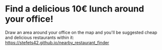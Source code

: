 # Find a delicious 10€ lunch around your office!
Draw an area around your office on the map and you'll be suggested cheap and delicious restaurants within it:
https://stefets42.github.io/nearby_restaurant_finder
